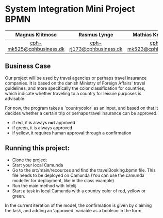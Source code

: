 # System Integration Mini Project BPMN
| Magnus Klitmose            |  Rasmus Lynge               | Mathias Kristensen |
| :-------------:            |  :-------------:            | :-------------: |
| cph-mk525@cphbusiness.dk   | cph-rj173@cphbusiness.dk  | cph-mk523@cphbusiness.dk |

## Business Case
Our project will be used by travel agencies or perhaps travel insurance companies. 
It is based on the danish Ministry of Foreign Affairs' travel guidelines, and more specifically the color classification for countries, 
which indicate whether traveling to a country for leisure purposes is advisable.

For now, the program takes a 'countrycolor' as an input, and based on that it decides whether a certain trip or perhaps travel insurance can be approved. 
* if red, it is always **not** approved
* if green, it is always approved
* if yellow, it requires human approval through a confirmation

## Running this project:
- Clone the project
- Start your local Camunda  
- Go to the src/main/recources and find the travelBooking.bpmn file. This file needs to be deployed on Camunda (You can use the camunda modeller for deployment, like in the class example)  
- Run the main method with Intelij.
- Start a task in local Camunda with a country color of red, yellow or green.

In the current iteration of the model, the confirmation is given by claiming the task, and adding an 'approved' variable as a boolean in the form. 


